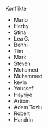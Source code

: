  Konflikte
 
- Mario
- Herby
- Stina
- Lea G. 
- Benni
- Tim
- Mark 
- Steven
- Mohamed
- Muhammed
- kevin
- Youssef
- Hayriye
- Artiom
- Adem Tozlu
- Robert
-  Handrin






